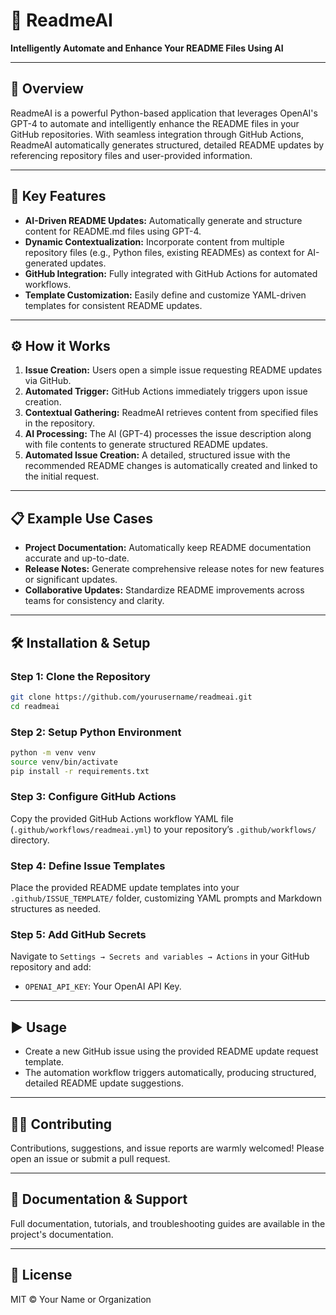 # 📖 ReadmeAI

**Intelligently Automate and Enhance Your README Files Using AI**

---

## 🌟 Overview

ReadmeAI is a powerful Python-based application that leverages OpenAI's GPT-4 to automate and intelligently enhance the README files in your GitHub repositories. With seamless integration through GitHub Actions, ReadmeAI automatically generates structured, detailed README updates by referencing repository files and user-provided information.

---

## 🚀 Key Features

- **AI-Driven README Updates:** Automatically generate and structure content for README.md files using GPT-4.
- **Dynamic Contextualization:** Incorporate content from multiple repository files (e.g., Python files, existing READMEs) as context for AI-generated updates.
- **GitHub Integration:** Fully integrated with GitHub Actions for automated workflows.
- **Template Customization:** Easily define and customize YAML-driven templates for consistent README updates.

---

## ⚙️ How it Works

1. **Issue Creation:** Users open a simple issue requesting README updates via GitHub.
2. **Automated Trigger:** GitHub Actions immediately triggers upon issue creation.
3. **Contextual Gathering:** ReadmeAI retrieves content from specified files in the repository.
4. **AI Processing:** The AI (GPT-4) processes the issue description along with file contents to generate structured README updates.
5. **Automated Issue Creation:** A detailed, structured issue with the recommended README changes is automatically created and linked to the initial request.

---

## 📋 Example Use Cases

- **Project Documentation:** Automatically keep README documentation accurate and up-to-date.
- **Release Notes:** Generate comprehensive release notes for new features or significant updates.
- **Collaborative Updates:** Standardize README improvements across teams for consistency and clarity.

---

## 🛠 Installation & Setup

### Step 1: Clone the Repository

```bash
git clone https://github.com/yourusername/readmeai.git
cd readmeai
```

### Step 2: Setup Python Environment

```bash
python -m venv venv
source venv/bin/activate
pip install -r requirements.txt
```

### Step 3: Configure GitHub Actions

Copy the provided GitHub Actions workflow YAML file (`.github/workflows/readmeai.yml`) to your repository’s `.github/workflows/` directory.

### Step 4: Define Issue Templates

Place the provided README update templates into your `.github/ISSUE_TEMPLATE/` folder, customizing YAML prompts and Markdown structures as needed.

### Step 5: Add GitHub Secrets

Navigate to `Settings → Secrets and variables → Actions` in your GitHub repository and add:
- `OPENAI_API_KEY`: Your OpenAI API Key.

---

## ▶️ Usage

- Create a new GitHub issue using the provided README update request template.
- The automation workflow triggers automatically, producing structured, detailed README update suggestions.

---

## 🧑‍💻 Contributing

Contributions, suggestions, and issue reports are warmly welcomed! Please open an issue or submit a pull request.

---

## 📖 Documentation & Support

Full documentation, tutorials, and troubleshooting guides are available in the project's documentation.

---

## 📜 License

MIT © Your Name or Organization

